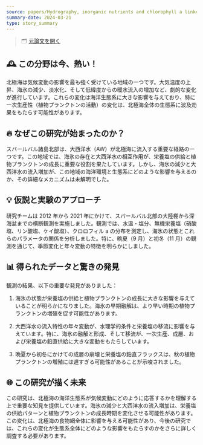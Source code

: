 ```yaml
---
source: papers/Hydrography, inorganic nutrients and chlorophyll a linked to sea ice cover in the Atlantic Water inflow region north of Svalbard.md
summary-date: 2024-03-21
type: story_summary
---
```


> 🗂 [元論文を開く](../papers/Hydrography,%20inorganic%20nutrients%20and%20chlorophyll%20a%20linked%20to%20sea%20ice%20cover%20in%20the%20Atlantic%20Water%20inflow%20region%20north%20of%20Svalbard.md)

## 🕰 この分野は今、熱い！

北極海は気候変動の影響を最も強く受けている地域の一つです。大気温度の上昇、海氷の減少、淡水化、そして低緯度からの暖水流入の増加など、劇的な変化が進行しています。これらの変化は海洋生態系に大きな影響を与えており、特に一次生産性（植物プランクトンの活動）の変化は、北極海全体の生態系に波及効果をもたらす可能性があります。

## 🔥 なぜこの研究が始まったのか？

スバールバル諸島北部は、大西洋水（AW）が北極海に流入する重要な経路の一つです。この地域では、海氷の存在と大西洋水の相互作用が、栄養塩の供給と植物プランクトンの成長に重要な役割を果たしています。しかし、海氷の減少と大西洋水の流入増加が、この地域の海洋環境と生態系にどのような影響を与えるのか、その詳細なメカニズムは未解明でした。

## 💡 仮説と実験のアプローチ

研究チームは 2012 年から 2021 年にかけて、スバールバル北部の大陸棚から深海盆までの横断観測を実施しました。観測では、水温・塩分、無機栄養塩（硝酸塩、リン酸塩、ケイ酸塩）、クロロフィル a の分布を測定し、海氷の状態とこれらのパラメータの関係を分析しました。特に、晩夏（9 月）と初冬（11 月）の観測を通じて、季節変化と年々変動の特徴を明らかにしました。

## 📊 得られたデータと驚きの発見

観測の結果、以下の重要な発見がありました：

1. 海氷の状態が栄養塩の供給と植物プランクトンの成長に大きな影響を与えていることが明らかになりました。海氷の早期融解は、より早い時期の植物プランクトンの増殖を促す可能性があります。

2. 大西洋水の流入特性の年々変動が、水理学的条件と栄養塩の移流に影響を与えています。特に、海氷の融解と形成、そして移流が、一次生産、成層、および栄養塩の鉛直供給に大きな変動をもたらしています。

3. 晩夏から初冬にかけての成層の崩壊と栄養塩の鉛直フラックスは、秋の植物プランクトンの増殖には遅すぎる可能性があることが示唆されました。

## 🌐 この研究が描く未来

この研究は、北極海の海洋生態系が気候変動にどのように応答するかを理解する上で重要な知見を提供しています。海氷の減少と大西洋水の流入増加は、栄養塩の供給パターンと植物プランクトンの成長時期を変化させる可能性があります。この変化は、北極海の食物網全体に影響を与える可能性があり、今後の研究では、これらの変化が生態系全体にどのような影響をもたらすのかをさらに詳しく調査する必要があります。
